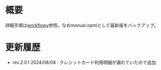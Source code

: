 # 概要

詳細手順は[workflowy](https://workflowy.com/#/e10bb109bca5)参照。なおmanual.opmlとして最新版をバックアップ。

# 更新履歴

- rev.2.0.1 2024/08/08 : クレジットカード利用明細が漏れていたので追加